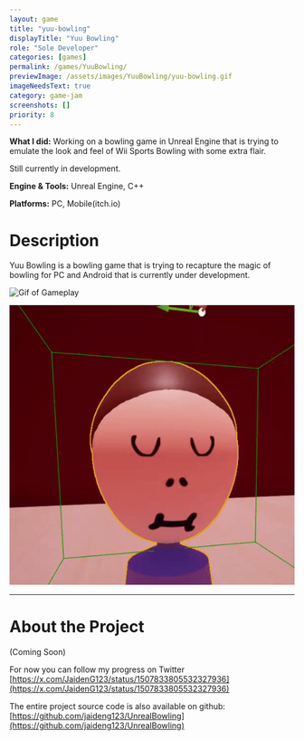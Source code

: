 ```yaml
---
layout: game
title: "yuu-bowling"
displayTitle: "Yuu Bowling"
role: "Sole Developer"
categories: [games]
permalink: /games/YuuBowling/
previewImage: /assets/images/YuuBowling/yuu-bowling.gif
imageNeedsText: true
category: game-jam
screenshots: []
priority: 8 
---
```

**What I did:** 
Working on a bowling game in Unreal Engine that is trying to emulate the look and feel of Wii Sports Bowling with some extra flair.

Still currently in development.

**Engine & Tools:** Unreal Engine, C++

**Platforms:** PC, Mobile(itch.io)
<!--more-->


# Description

Yuu Bowling is a bowling game that is trying to recapture the magic of bowling for PC and Android that is currently under development.

![Gif of Gameplay](/assets/images/YuuBowling/yuu-bowling.gif)

![Another Gif of Gameplay](/assets/images/YuuBowling/yuu-bowling-yuu.gif)


---
# About the Project
(Coming Soon)

For now you can follow my progress on Twitter [https://x.com/JaidenG123/status/1507833805532327936](https://x.com/JaidenG123/status/1507833805532327936)

The entire project source code is also available on github: [https://github.com/jaideng123/UnrealBowling](https://github.com/jaideng123/UnrealBowling)